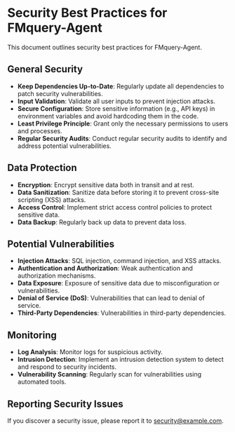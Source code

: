 # Security Best Practices for FMquery-Agent

This document outlines security best practices for FMquery-Agent.

## General Security

-   **Keep Dependencies Up-to-Date**: Regularly update all dependencies to patch security vulnerabilities.
-   **Input Validation**: Validate all user inputs to prevent injection attacks.
-   **Secure Configuration**: Store sensitive information (e.g., API keys) in environment variables and avoid hardcoding them in the code.
-   **Least Privilege Principle**: Grant only the necessary permissions to users and processes.
-   **Regular Security Audits**: Conduct regular security audits to identify and address potential vulnerabilities.

## Data Protection

-   **Encryption**: Encrypt sensitive data both in transit and at rest.
-   **Data Sanitization**: Sanitize data before storing it to prevent cross-site scripting (XSS) attacks.
-   **Access Control**: Implement strict access control policies to protect sensitive data.
-   **Data Backup**: Regularly back up data to prevent data loss.

## Potential Vulnerabilities

-   **Injection Attacks**: SQL injection, command injection, and XSS attacks.
-   **Authentication and Authorization**: Weak authentication and authorization mechanisms.
-   **Data Exposure**: Exposure of sensitive data due to misconfiguration or vulnerabilities.
-   **Denial of Service (DoS)**: Vulnerabilities that can lead to denial of service.
-   **Third-Party Dependencies**: Vulnerabilities in third-party dependencies.

## Monitoring

-   **Log Analysis**: Monitor logs for suspicious activity.
-   **Intrusion Detection**: Implement an intrusion detection system to detect and respond to security incidents.
-   **Vulnerability Scanning**: Regularly scan for vulnerabilities using automated tools.

## Reporting Security Issues

If you discover a security issue, please report it to [security@example.com](mailto:security@example.com).
